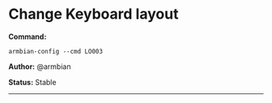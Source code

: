 # Change Keyboard layout
**Command:** 
~~~
armbian-config --cmd LO003
~~~

**Author:** @armbian

**Status:** Stable



***

